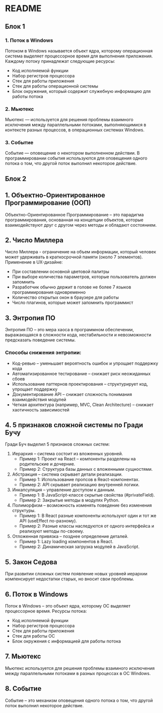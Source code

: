 # README

## Блок 1

### 1. Поток в Windows
Потоком в Windows называется объект ядра, которому операционная система выделяет процессорное время для выполнения приложения. Каждому потоку принадлежат следующие ресурсы:
- Код исполняемой функции
- Набор регистров процессора
- Стек для работы приложения
- Стек для работы операционной системы
- Блок окружения, который содержит служебную информацию для работы потока

### 2. Мьютекс
Мьютекс — используется для решения проблемы взаимного исключения между параллельными потоками, выполняющимися в контексте разных процессов, в операционных системах Windows.

### 3. Событие
Событие — оповещение о некотором выполненном действии. В программировании события используются для оповещения одного потока о том, что другой поток выполнил некоторое действие.

## Блок 2

## 1. Объектно-Ориентированное Программирование (ООП)
Объектно-Ориентированное Программирование – это парадигма программирования, основанная на концепции объектов, которые взаимодействуют друг с другом через методы и обладают состоянием.

## 2. Число Миллера
Число Миллера - ограничение на объем информации, который человек может удерживать в краткосрочной памяти (около 7 элементов). Применение в UX-дизайне:
- При составлении основной цветовой палитры
- При выборе количества параметров, которые пользователь должен запомнить
- Разработчик обычно держит в голове не более 7 языков программирования одновременно
- Количество открытых окон в браузере для работы
- Число плагинов, которые может запомнить программист

## 3. Энтропия ПО
Энтропия ПО – это мера хаоса в программном обеспечении, выражающаяся в сложности кода, нестабильности и невозможности предсказать поведение системы.
### Способы снижения энтропии:
- Код-ревью – уменьшает вероятность ошибок и упрощает поддержку кода
- Автоматизированное тестирование – снижает риск неожиданных сбоев
- Использование паттернов проектирования – структурирует код, упрощает поддержку
- Документирование API – снижает сложность понимания взаимодействия модулей
- Четкая архитектура (например, MVC, Clean Architecture) – снижает хаотичность зависимостей

## 4. 5 признаков сложной системы по Гради Бучу
Гради Буч выделил 5 признаков сложных систем:
1. Иерархия – система состоит из вложенных уровней.
   - Пример 1: Проект на React – компоненты разделены на родительские и дочерние.
   - Пример 2: Структура базы данных с вложенными сущностями.
2. Абстракция – система скрывает детали реализации.
   - Пример 1: Использование пропсов в React-компонентах.
   - Пример 2: API скрывает реализацию внутренней логики.
3. Инкапсуляция – управление доступом к данным.
   - Пример 1: В JavaScript-классе скрытые свойства (#privateField).
   - Пример 2: Закрытые методы в модулях Python.
4. Полиморфизм – возможность изменять поведение без изменения структуры.
   - Пример 1: В React разные компоненты используют один и тот же API (useEffect по-разному).
   - Пример 2: Разные классы наследуются от одного интерфейса и реализуют методы по-своему.
5. Отложенная привязка – позднее определение деталей.
   - Пример 1: Lazy loading компонентов в React.
   - Пример 2: Динамическая загрузка модулей в JavaScript.

## 5. Закон Седова
При развитии сложных систем появление новых уровней иерархии компенсирует недостатки старых, но вносит свои проблемы.

## 6. Поток в Windows
Поток в Windows – это объект ядра, которому ОС выделяет процессорное время. Ресурсы потока:
- Код исполняемой функции
- Набор регистров процессора
- Стек для работы приложения
- Стек для работы ОС
- Блок окружения с информацией для работы потока

## 7. Мьютекс
Мьютекс используется для решения проблемы взаимного исключения между параллельными потоками в разных процессах в ОС Windows.

## 8. Событие
Событие – это механизм оповещения одного потока о том, что другой поток выполнил некоторое действие.

